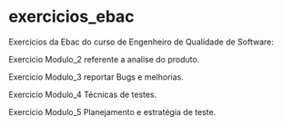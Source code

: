 # exercicios_ebac
Exercicios da Ebac do curso de Engenheiro de Qualidade de Software:

Exercicio Modulo_2 referente a analise do produto.

Exercicio Modulo_3 reportar Bugs e melhorias.

Exercicio Modulo_4 Técnicas de testes.

Exercicio Modulo_5 Planejamento e estratégia de teste.